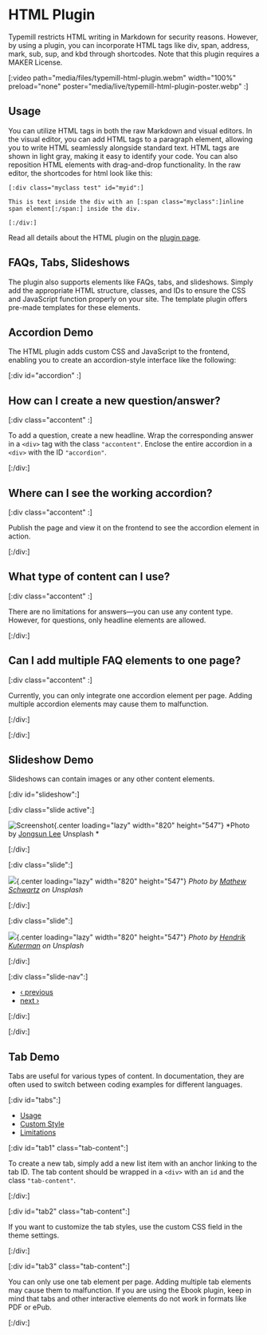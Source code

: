 # HTML Plugin

Typemill restricts HTML writing in Markdown for security reasons. However, by using a plugin, you can incorporate HTML tags like div, span, address, mark, sub, sup, and kbd through shortcodes. Note that this plugin requires a MAKER License.

[:video path="media/files/typemill-html-plugin.webm" width="100%" preload="none" poster="media/live/typemill-html-plugin-poster.webp" :]

## Usage

You can utilize HTML tags in both the raw Markdown and visual editors. In the visual editor, you can add HTML tags to a paragraph element, allowing you to write HTML seamlessly alongside standard text. HTML tags are shown in light gray, making it easy to identify your code. You can also reposition HTML elements with drag-and-drop functionality. In the raw editor, the shortcodes for html look like this:

```
[:div class="myclass test" id="myid":]

This is text inside the div with an [:span class="myclass":]inline span element[:/span:] inside the div.

[:/div:]
```

Read all details about the HTML plugin on the [plugin page](https://plugins.typemill.net/html).

## FAQs, Tabs, Slideshows

The plugin also supports elements like FAQs, tabs, and slideshows. Simply add the appropriate HTML structure, classes, and IDs to ensure the CSS and JavaScript function properly on your site. The template plugin offers pre-made templates for these elements.

## Accordion Demo

The HTML plugin adds custom CSS and JavaScript to the frontend, enabling you to create an accordion-style interface like the following:

[:div id="accordion" :]

## How can I create a new question/answer?

[:div class="accontent" :]

To add a question, create a new headline. Wrap the corresponding answer in a `<div>` tag with the class `"accontent"`. Enclose the entire accordion in a `<div>` with the ID `"accordion"`.  

[:/div:]

## Where can I see the working accordion?

[:div class="accontent" :]

Publish the page and view it on the frontend to see the accordion element in action.  

[:/div:]

## What type of content can I use?

[:div class="accontent" :]

There are no limitations for answers—you can use any content type. However, for questions, only headline elements are allowed.  

[:/div:]

## Can I add multiple FAQ elements to one page?

[:div class="accontent" :]

Currently, you can only integrate one accordion element per page. Adding multiple accordion elements may cause them to malfunction.  

[:/div:]

[:/div:]

## Slideshow Demo

Slideshows can contain images or any other content elements.  

[:div id="slideshow":]

[:div class="slide active":]

![Screenshot](media/live/jongsun-lee-l84ef9qrgt0-unsplash2.webp){.center loading="lazy" width="820" height="547"}
*Photo by [Jongsun Lee](https://unsplash.com/@sarahleejs) Unsplash     *

[:/div:]

[:div class="slide":]

![](media/live/mathew-schwartz-jwj1kiux42c-unsplash.webp){.center loading="lazy" width="820" height="547"}
*Photo by [Mathew Schwartz](https://unsplash.com/@cadop) on Unsplash*

[:/div:]

[:div class="slide":]

![](media/live/hendrik-kuterman-ryxuv6g5asa-unsplash.webp){.center loading="lazy" width="820" height="547"}
*Photo by [Hendrik Kuterman](https://unsplash.com/@hendrik_martin) on Unsplash*

[:/div:]

[:div class="slide-nav":]

* [‹ previous](#prev-slide)  
* [next ›](#next-slide)

[:/div:]

[:/div:]

## Tab Demo

Tabs are useful for various types of content. In documentation, they are often used to switch between coding examples for different languages. 

[:div id="tabs":]

* [Usage](#tab1)  
* [Custom Style](#tab2)  
* [Limitations](#tab3)  

[:div id="tab1" class="tab-content":]

To create a new tab, simply add a new list item with an anchor linking to the tab ID. The tab content should be wrapped in a `<div>` with an `id` and the class `"tab-content"`.  

[:/div:]

[:div id="tab2" class="tab-content":]

If you want to customize the tab styles, use the custom CSS field in the theme settings.  

[:/div:]

[:div id="tab3" class="tab-content":]

You can only use one tab element per page. Adding multiple tab elements may cause them to malfunction. If you are using the Ebook plugin, keep in mind that tabs and other interactive elements do not work in formats like PDF or ePub.  

[:/div:]

